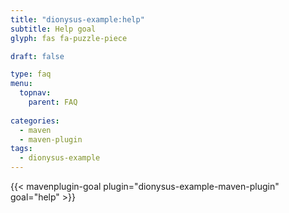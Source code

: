 ```yaml
---
title: "dionysus-example:help"
subtitle: Help goal
glyph: fas fa-puzzle-piece

draft: false

type: faq
menu:
  topnav:
    parent: FAQ
    
categories:
  - maven
  - maven-plugin
tags:
  - dionysus-example
---
```


{{< mavenplugin-goal plugin="dionysus-example-maven-plugin" goal="help" >}}
